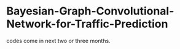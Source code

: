 # Bayesian-Graph-Convolutional-Network-for-Traffic-Prediction
codes come in next two or three months. 
